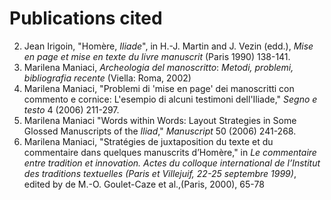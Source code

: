 # Publications cited #

2. Jean Irigoin, "Homère, *Iliade*",  in H.-J. Martin and J. Vezin (edd.), *Mise en page et mise en texte du livre manuscrit* (Paris 1990)  138-141.
1. Marilena Maniaci, *Archeologia del manoscritto*:  *Metodi, problemi, bibliografia recente* (Viella:  Roma, 2002)  
2. Marilena Maniaci, "Problemi di 'mise en page' dei manoscritti con commento e cornice:  L'esempio di alcuni testimoni dell'Iliade," *Segno e testo* 4 (2006) 211-297.
2. Marilena Maniaci "Words within Words:  Layout Strategies in Some Glossed Manuscripts of the *Iliad*," *Manuscript* 50 (2006) 241-268. 
3. Marilena Maniaci, "Stratégies de juxtaposition du texte et du commentaire dans quelques manuscrits d’Homère," in *Le commentaire entre tradition et innovation. Actes du colloque international de l’Institut des traditions textuelles (Paris et Villejuif, 22-25 septembre 1999)*, edited by de M.-O. Goulet-Caze et al.,(Paris, 2000), 65-78
